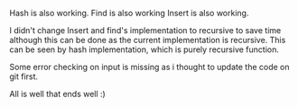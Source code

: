 Hash is also working.
Find is also working
Insert is also working.

I didn't change Insert and find's implementation to recursive to save time although this can be done as the current implementation is recursive. This can be seen by hash implementation, which is purely recursive function.

Some error checking on input is missing as i thought to update the code on git first.

All is well that ends well :)

